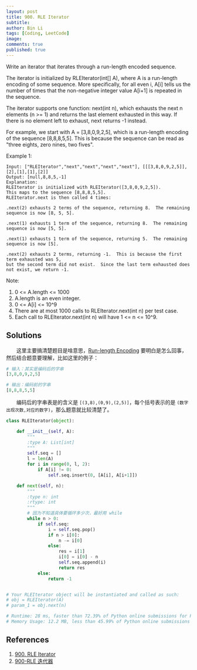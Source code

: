 ```yaml
---
layout: post
title: 900. RLE Iterator
subtitle:
author: Bin Li
tags: [Coding, LeetCode]
image: 
comments: true
published: true
---
```


Write an iterator that iterates through a run-length encoded sequence.

The iterator is initialized by RLEIterator(int[] A), where A is a run-length encoding of some sequence.  More specifically, for all even i, A[i] tells us the number of times that the non-negative integer value A[i+1] is repeated in the sequence.

The iterator supports one function: next(int n), which exhausts the next n elements (n >= 1) and returns the last element exhausted in this way.  If there is no element left to exhaust, next returns -1 instead.

For example, we start with A = [3,8,0,9,2,5], which is a run-length encoding of the sequence [8,8,8,5,5].  This is because the sequence can be read as "three eights, zero nines, two fives".

 

Example 1:
```
Input: ["RLEIterator","next","next","next","next"], [[[3,8,0,9,2,5]],[2],[1],[1],[2]]
Output: [null,8,8,5,-1]
Explanation: 
RLEIterator is initialized with RLEIterator([3,8,0,9,2,5]).
This maps to the sequence [8,8,8,5,5].
RLEIterator.next is then called 4 times:

.next(2) exhausts 2 terms of the sequence, returning 8.  The remaining sequence is now [8, 5, 5].

.next(1) exhausts 1 term of the sequence, returning 8.  The remaining sequence is now [5, 5].

.next(1) exhausts 1 term of the sequence, returning 5.  The remaining sequence is now [5].

.next(2) exhausts 2 terms, returning -1.  This is because the first term exhausted was 5,
but the second term did not exist.  Since the last term exhausted does not exist, we return -1.
```
Note:

1. 0 <= A.length <= 1000
2. A.length is an even integer.
3. 0 <= A[i] <= 10^9
4. There are at most 1000 calls to RLEIterator.next(int n) per test case.
5. Each call to RLEIterator.next(int n) will have 1 <= n <= 10^9.

## Solutions
　　这里主要搞清楚题目是啥意思，[Run-length Encoding](https://en.wikipedia.org/wiki/Run-length_encoding) 要明白是怎么回事，然后结合题意要理解，比如这里的例子：

```python
# 输入：其实是编码后的字串
[3,8,0,9,2,5]

# 输出：编码前的字串
[8,8,8,5,5] 
```

　　编码后的字串表是的含义是 `[(3,8),(0,9),(2,5)]`，每个括号表示的是 `(数字出现次数,对应的数字)`，那么题意就比较清楚了。

```python
class RLEIterator(object):

    def __init__(self, A):
        """
        :type A: List[int]
        """
        self.seq = []
        l = len(A)
        for i in range(0, l, 2):
            if A[i] != 0:
                self.seq.insert(0, [A[i], A[i+1]])

    def next(self, n):
        """
        :type n: int
        :rtype: int
        """
        # 因为不知道具体要循环多少次，最好用 while
        while n > 0:
            if self.seq:
                i = self.seq.pop()
                if n > i[0]:
                    n -= i[0]
                else:
                    res = i[1]
                    i[0] = i[0] - n
                    self.seq.append(i)
                    return res
            else:
                return -1


# Your RLEIterator object will be instantiated and called as such:
# obj = RLEIterator(A)
# param_1 = obj.next(n)

# Runtime: 28 ms, faster than 72.39% of Python online submissions for RLE Iterator.
# Memory Usage: 12.2 MB, less than 45.99% of Python online submissions for RLE Iterator.
```

## References
1. [900. RLE Iterator](https://leetcode.com/problems/rle-iterator/)
2. [900-RLE 迭代器](https://segmentfault.com/a/1190000016326512)